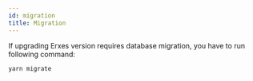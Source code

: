 ```yaml
---
id: migration
title: Migration
---
```


If upgrading Erxes version requires database migration, you have to run following command:

```
yarn migrate
```
